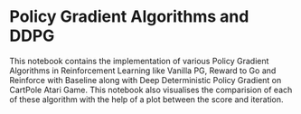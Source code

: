 # Policy Gradient Algorithms and DDPG

This notebook contains the implementation of various Policy Gradient Algorithms in Reinforcement Learning like Vanilla PG, Reward to Go and Reinforce with Baseline along with Deep Deterministic Policy Gradient on CartPole Atari Game. This notebook also visualises the comparision of each of these algorithm with the help of a plot between the score and iteration. 

